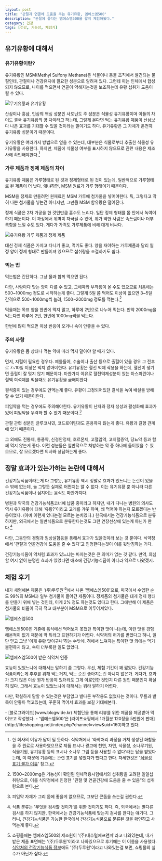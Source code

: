 ```yaml
---
layout: post
title: "관절과 연골에 도움을 주는 유기유황, 엠에스엠500"
description: "관절에 좋다는 엠에스엠500을 짧게 체험해봤다."
category: 건강
tags: [건강, 기능성, 체험기]
---
```


## 유기유황에 대해서

### 유기유황이란?

유기유황인 MSM(Methyl Sulfony Methane)은 식물이나 동물 조직에서 발견되는 물질인데, 관절이나 건강유지에 필요한 성분으로 알려져 있다. 그런데 이는 인체에서 합성되지 않으므로, 나이를 먹으면서 연골이 약해지는것을 보조하는데 유황 섭취가 도움이 될 수 있다.

![무기유황과 유기유황](https://lh5.googleusercontent.com/-Tu4t73TWdo8/VQ7E4iVCQYI/AAAAAAAAPIE/rvwrZy6bSJs/w518/sulphur-vs-msm.jpg "일반적으로 '유황'하면 떠올리는 황(Sulphur)과 달리 유기유황(MSM)은 순백색을 띤다.")

산삼이나 홍삼, 인삼의 핵심 성분인 사포닌도 주 성분은 식물성 유기유황이며 이들의 차이도 결국 유기유황의 양 차이라고 하는데, 그렇게 본다면 먹는 유기유황 제품이 산삼보다 나은 효과를 기대할 수 있을 것이라는 말이기도 하다. 유기유황은 그 자체가 온전히 유기유황 성분이기 때문이다.

유기유황은 여러가지 방법으로 얻을 수 있는데, 대부분은 식물로부터 추출한 식물성 유기유황을 사용한다. 하지만, 제품에 식물성 여부를 표시하지 않으므로 관련 내용은 제조사에 확인해야한다.[^1]

[^1]: 한 회사의 이유가 답이 될 듯하다. 식약처에서 '화학처리 과정을 거쳐 생성된 화합물을 주 원료로 사용하였으므로 제품 표시나 광고에 천연, 자연, 식물성, 소나무기원, 식물기원, 유기유황 등의 표시나 소나무 그림 등을 사용할 수 없다'라는 답을 받았다는데, 이 때문에 기존에는 관련 표기를 넣었다가 뺐다고 한다. 자세한것은 '[식물성 표기 불가 이유](http://cafe.daum.net/treemsm/ThJp/1)' 참고.

### 가루 제품과 정제 제품의 차이

유기유황 제품은 가루형태로 된 것과 정제형태로 된 것이 있는데, 일반적으로 가루형태로 된 제품이 더 낫다. 왜냐하면, MSM 원료가 가루 형태이기 때문이다.

MSM을 정제로 만들려면 원재료인 MSM 가루에 첨가물을 넣어야한다. 뭐, 그렇다고 딱히 나쁜 첨가물을 넣는건 아니지만, 그만큼 MSM 함유량은 떨어진다.

정제 식품은 2차 가공을 한 것인만큼 흡수도 느리다. 일단 정제 형태를 몸 안에서 녹여야 하기 때문이다. 이 과정에서 위벽이 자극될 수 있어, 위가 약한 사람은 속쓰림이나 더부룩함을 느낄 수도 있다. 게다가 가격도 가루제품에 비해 대게 비싸다.

![유기유황 가루 제품과 정제 제품](https://lh6.googleusercontent.com/-1QP-1q8tsQo/VQ7HYIjDRsI/AAAAAAAAPIs/kzN2OOILX9g/s0/msm-products.jpg "제품 자체로는 가루 제품이, 편의성으로는 정제 제품이 더 낫다.")

대신 정제 식품은 가지고 다니기 좋고, 먹기도 좋다. 양을 재야하는 가루제품과 달리 일정 양이 정제 형태로 만들어져 있으므로 섭취량을 조절하기도 쉽다.

### 먹는 법

먹는법은 간단하다.
그냥 물과 함께 먹으면 된다.

다만, 사람마다 맞는 양이 다를 수 있고, 그에따라 부작용이 올 수도 있으므로 처음에는 500~1000mg 정도로 시작하는게 좋다. 그렇게 5일 쯤 먹어도 이상이 없으면 3~5일 간격으로 500~1000mg씩 늘려, 1500~2000mg 정도를 먹는다.[^2]

[^2]: 1500~2000mg은 기능성이 확인된 인체적용시험에서의 섭취량을 고려한 일일섭취량으로, 이를 식약청에서 인정한 "관절 및 연골건강에 도움을 줄 수 있음"의 섭취량으로 본다.

먹을때는 목표 양을 한번에 먹지 말고, 하루에 2번으로 나누어 먹는다. 만약 2000mg을 먹는다면 하루에 2번, 한번에 1000mg씩을 먹는다.

한번에 많이 먹으면 이상 반응이 오거나 속이 안좋을 수 있다.

### 주의 사항

유기유황은 몸 상태나 먹는 약에 따라 먹지 말아야 할 때가 있다.

먼저, 지혈이 필요한 경우다.
예를들어, 수술이나 출산 등으로 출혈이 있을 경우 그 전후로 7~10일 이상은 먹지 않아야한다.
유기유황은 혈전 억제 작용을 하는데, 혈전이 생기면 출혈이 잘 멎지 않기 때문이다.
마찬가지 이유로 혈전억제성분이 있는 아스피린이나 혈액 희석제를 먹을때도 유기유황을 금해야한다.

결석증이 있는 경우에도 안먹는게 좋다. 유황이 고정되어있던 결석을 녹여 배설을 방해할 수 있기 때문이란다.

피임약을 먹는 경우에도 주의해야한다. 유기유황이 난자와 정자 생성과 활성화에 효과가 있어 피임약을 무력화 할 수 있기 때문이다.[^3]

[^3]: 피임약 자체가 그리 몸에 좋을게 없으므로, 그보단 콘돔을 쓰는걸 권한다.

관절 관련 성분인 글루코사민, 코드로이틴과도 혼용하지 않는게 좋다. 유황과 길항 관계에 있기 때문이다.

그 외에도 진통제, 통풍약, 신경안정제, 호르몬제, 고혈압약, 고지혈증약, 당뇨약 등과 함께 먹지 않는게 좋다. 이런 성분들은 일반적으로 처방하는 약 중 하나에 들어있을 수 있으므로, 잘 모르겠다면 의사와 상담하는게 좋다.

## 정말 효과가 있는가하는 논란에 대해서

건강기능식품이라는게 다 그렇듯, 유기유황 역시 정말로 효과가 있느냐는 논란이 있을 수 밖에 없는데, 늘 그렇듯 실제로 어떤지는 알 수 없다.
이는 유기유황 뿐 아니라 다른 건강기능식품이나 심지어는 음식도 마찬가지다.

병원과 약국의 건강기능식품코너에 납품 중이라고 하지만, 내가 다니는 병원의 의사도 역시 유기유황에 대해 '유황?'이라고 고개를 갸웃 하며, 왜 먹어야 하는지 모르겠다는 반응이었다. (아예 이런게 있다는걸 모르는 눈치였다.)
한국에서는 건강기능식품으로 분류하지만, 외국에서는 일반식품으로 분류한다는것도 그런 연장선상에 있는게 아닌가 한다.[^4]

[^4]: 식품 분류는 '무엇을 검사할 것이가'를 위한 것이기도 하다. 즉, 외국에서는 별다른 검사를 하지 않지만, 한국에서는 건강기능식품에 맞는지 검사를 한다는 얘기다. 그러니, 건강기능식품은 가능한 한국에서 건강기능식품으로 분류된 것을 확인하고 사먹는게 좋다.

다만, 그동안의 경험과 임상실험등을 통해서 효과가 있을것이라 보는 것 뿐이다.
식약청에서 '관절과 연골건강에 도움을 줄 수 있다'고 인정한다는것이 이를 뒷받침하는 거다.

건강기능식품이 약처럼 효과가 있느냐는 따지는것은 큰 의미가 없는 것 같다. 만약, 의심할 여지 없이 분명한 효과가 있었다면 애초에 건강기능식품이 아니라 약으로 나왔겠지.

## 체험 후기

내가 체험해본 제품은 '(주)두루원'[^5]에서 나온 '엠에스엠500'으로, 미국에서 수입한 순도 99%의 MSM과 일부 첨가물이 들어간 제품이다. 정제품의 첨가물은 대게 정제 형태를 만들기 위해 넣는 것인데, 이게 2% 정도 하는것도 있다고 한다. 그에반해 이 제품은 첨가물의 비율이 극히 적고 대부분이 MSM으로 이루어져있다.

[^5]: 쇼핑몰에는 엠에스엠500의 제조원이 '(주)내추럴에프앤피'라고 나와있는데, 내가 받은 제품 표면에는 '(주)두루원'이라고 나와있으므로 후기에는 이 이름을 사용했다. [식약처의 건강기능식품 정보](http://www.foodnara.go.kr/hfoodi/main/sub.jsp?pageCode=188&viewType=view&intUPSOSNO=33863&intATCLPRDSNO=200150&intRNUM=1)에도 '(주)두루원'이라고 나와있는걸 보면, 쇼핑몰의 실수가 아닌가 싶다.

![엠에스엠500](https://lh4.googleusercontent.com/-PrVhsVXEHHc/VQ7IN84Z7WI/AAAAAAAAPI8/iYBaFGgap-k/s0/msm500.jpg "엠에스엠500은 미국산 순도 99%의 MSM을 사용했으며, MSM 비율이 높은 제품이다.")

엠에스엠500은 기존에 음식에선 먹어보지 못했던 특이한 맛이 나는데, 이런 맛을 경험해본적이 없기 때문에 딱 뭐라고 표현하기가 어렵다. 식약처의 허가를 받았다고 하니, 일단 믿고 그냥 '이게 유황 맛이구나'하는 수밖에. 혀에서 느껴지는 특이한 맛 외에는 먹기 불편하지 않고, 속이 더부룩한 일도 없었다.

![엠에스엠500이 받은 식약처 인증](https://lh5.googleusercontent.com/-knGaQXephpI/VQ7HQUwDrPI/AAAAAAAAPIc/KO4F3V4n0ms/w300/msm500-certs.jpg "엠에스엠500은 건강기능식품과 GMP 인증을 받았다.")

효능이 있었느냐에 대해서는 말하기 좀 그렇다.
우선, 체험 기간이 꽤 짧았다.
건강기능식품이라는게 추후를 위해 먹는거지, 먹는 순간 좋아지는건 아니지 않은가.
게다가, 효과가 크지 않은 이상 뭔가 반응이 있더라도 그게 이로인한 것인지 다른 원인 때문인지 확실히 않다.
그래서 효능이 있었느냐에 대해서는 뭐라 말하기 어렵다.

다만, 확실하게 말할 수 있는것은 부담없고 별다른 부작용도 없었다는 것이다.
무릎과 발목이 안좋아 먹고있는데, 꾸준히 먹어서 효과를 보길 기대해본다.



<div class="im im-info" markdown="1">
- [블로그와이드](www.blogwide.kr) 체험단을 통해 리뷰를 위한 제품을 제공받아 먹어보고 작성했다.
- '엠에스엠500'은 [라이프쇼핑에서 1개월분 120정을 5만원에 판매](http://lifeshopping.net/index.php?channel=view&uid=160)하고 있다.
</div>
